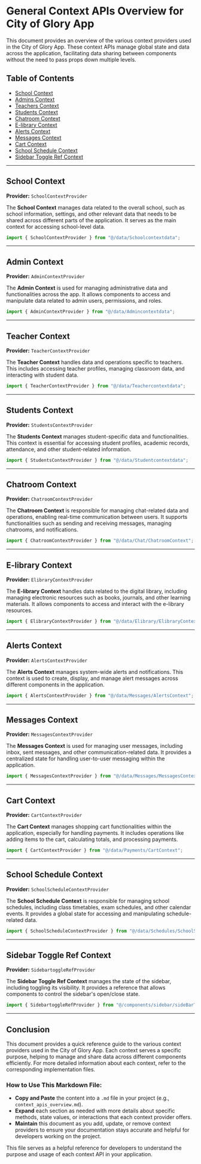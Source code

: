 # General Context APIs Overview for City of Glory App

This document provides an overview of the various context providers used in the City of Glory App. These context APIs manage global state and data across the application, facilitating data sharing between components without the need to pass props down multiple levels.

## Table of Contents
- [School Context](#school-context)
- [Admins Context](#admin-context)
- [Teachers Context](#teacher-context)
- [Students Context](#students-context)
- [Chatroom Context](#chatroom-context)
- [E-library Context](#e-library-context)
- [Alerts Context](#alerts-context)
- [Messages Context](#messages-context)
- [Cart Context](#cart-context)
- [School Schedule Context](#school-schedule-context)
- [Sidebar Toggle Ref Context](#sidebar-toggle-ref-context)

---

## School Context
**Provider:** `SchoolContextProvider`

The **School Context** manages data related to the overall school, such as school information, settings, and other relevant data that needs to be shared across different parts of the application. It serves as the main context for accessing school-level data.

```js
import { SchoolContextProvider } from "@/data/Schoolcontextdata";
```

---

## Admin Context
**Provider:** `AdminContextProvider`

The **Admin Context** is used for managing administrative data and functionalities across the app. It allows components to access and manipulate data related to admin users, permissions, and roles.

```js
import { AdminContextProvider } from "@/data/Admincontextdata";
```

---

## Teacher Context
**Provider:** `TeacherContextProvider`

The **Teacher Context** handles data and operations specific to teachers. This includes accessing teacher profiles, managing classroom data, and interacting with student data.

```js
import { TeacherContextProvider } from "@/data/Teachercontextdata";
```

---

## Students Context
**Provider:** `StudentsContextProvider`

The **Students Context** manages student-specific data and functionalities. This context is essential for accessing student profiles, academic records, attendance, and other student-related information.

```js
import { StudentsContextProvider } from "@/data/Studentcontextdata";
```

---

## Chatroom Context
**Provider:** `ChatroomContextProvider`

The **Chatroom Context** is responsible for managing chat-related data and operations, enabling real-time communication between users. It supports functionalities such as sending and receiving messages, managing chatrooms, and notifications.

```js
import { ChatroomContextProvider } from "@/data/Chat/ChatroomContext";
```

---

## E-library Context
**Provider:** `ElibraryContextProvider`

The **E-library Context** handles data related to the digital library, including managing electronic resources such as books, journals, and other learning materials. It allows components to access and interact with the e-library resources.

```js
import { ElibraryContextProvider } from "@/data/Elibrary/ElibraryContext";
```

---

## Alerts Context
**Provider:** `AlertsContextProvider`

The **Alerts Context** manages system-wide alerts and notifications. This context is used to create, display, and manage alert messages across different components in the application.

```js
import { AlertsContextProvider } from "@/data/Messages/AlertsContext";
```

---

## Messages Context
**Provider:** `MessagesContextProvider`

The **Messages Context** is used for managing user messages, including inbox, sent messages, and other communication-related data. It provides a centralized state for handling user-to-user messaging within the application.

```js
import { MessagesContextProvider } from "@/data/Messages/MessagesContext";
```

---

## Cart Context
**Provider:** `CartContextProvider`

The **Cart Context** manages shopping cart functionalities within the application, especially for handling payments. It includes operations like adding items to the cart, calculating totals, and processing payments.

```js
import { CartContextProvider } from "@/data/Payments/CartContext";
```

---

## School Schedule Context
**Provider:** `SchoolScheduleContextProvider`

The **School Schedule Context** is responsible for managing school schedules, including class timetables, exam schedules, and other calendar events. It provides a global state for accessing and manipulating schedule-related data.

```js
import { SchoolScheduleContextProvider } from "@/data/Schedules/SchoolScheduleContext";
```

---

## Sidebar Toggle Ref Context
**Provider:** `SidebartoggleRefProvider`

The **Sidebar Toggle Ref Context** manages the state of the sidebar, including toggling its visibility. It provides a reference that allows components to control the sidebar's open/close state.

```js
import { SidebartoggleRefProvider } from "@/components/sidebar/sideBarTogglerContext";
```

---

## Conclusion

This document provides a quick reference guide to the various context providers used in the City of Glory App. Each context serves a specific purpose, helping to manage and share data across different components efficiently. For more detailed information about each context, refer to the corresponding implementation files.


### How to Use This Markdown File:
- **Copy and Paste** the content into a `.md` file in your project (e.g., `context_apis_overview.md`).
- **Expand** each section as needed with more details about specific methods, state values, or interactions that each context provider offers.
- **Maintain** this document as you add, update, or remove context providers to ensure your documentation stays accurate and helpful for developers working on the project.

This file serves as a helpful reference for developers to understand the purpose and usage of each context API in your application.